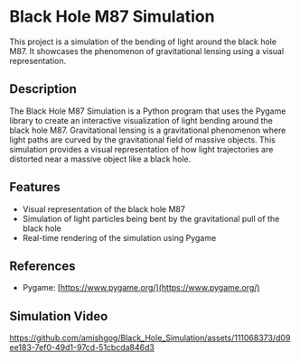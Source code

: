 # Black Hole M87 Simulation

This project is a simulation of the bending of light around the black hole M87. It showcases the phenomenon of gravitational lensing using a visual representation.

## Description

The Black Hole M87 Simulation is a Python program that uses the Pygame library to create an interactive visualization of light bending around the black hole M87. Gravitational lensing is a gravitational phenomenon where light paths are curved by the gravitational field of massive objects. This simulation provides a visual representation of how light trajectories are distorted near a massive object like a black hole.

## Features

- Visual representation of the black hole M87
- Simulation of light particles being bent by the gravitational pull of the black hole
- Real-time rendering of the simulation using Pygame

## References

- Pygame: [https://www.pygame.org/](https://www.pygame.org/)

## Simulation Video


https://github.com/amishgog/Black_Hole_Simulation/assets/111068373/d09ee183-7ef0-49d1-97cd-51cbcda846d3

